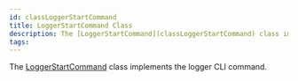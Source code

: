 ```yaml
---
id: classLoggerStartCommand
title: LoggerStartCommand Class
description: The [LoggerStartCommand](classLoggerStartCommand) class implements the logger CLI command.
tags:
---
```

The [LoggerStartCommand](classLoggerStartCommand) class implements the logger CLI command.




